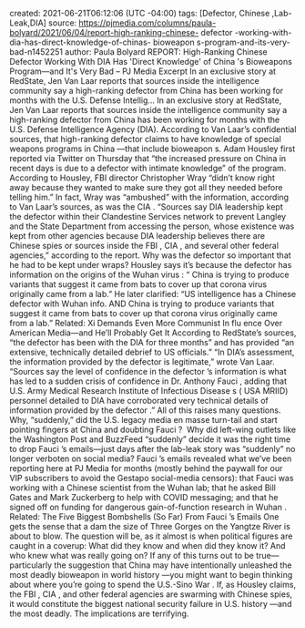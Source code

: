 created: 2021-06-21T06:12:06 (UTC -04:00)
tags: [Defector, Chinese ,Lab-Leak,DIA]
source: https://pjmedia.com/columns/paula-bolyard/2021/06/04/report-high-ranking-chinese- defector -working-with-dia-has-direct-knowledge-of-chinas- bioweapon s-program-and-its-very-bad-n1452251
author: Paula Bolyard
REPORT: High-Ranking  Chinese  Defector Working With DIA Has 'Direct Knowledge' of  China 's Bioweapons Program—and It's Very Bad – PJ Media
Excerpt
In an exclusive story at RedState, Jen Van Laar reports that sources inside the intelligence community say a high-ranking  defector  from  China  has been working for months with the U.S. Defense Intellig...
In an exclusive story at RedState, Jen Van Laar reports that sources inside the intelligence community say a high-ranking  defector  from  China  has been working for months with the U.S. Defense Intelligence Agency (DIA). According to Van Laar’s confidential sources, that high-ranking  defector  claims to have knowledge of special weapons programs in  China —that include  bioweapon s.
Adam Housley first reported via Twitter on Thursday that “the increased pressure on  China  in recent days is due to a  defector  with intimate knowledge” of the program. According to Housley,  FBI  director Christopher Wray “didn’t know right away because they wanted to make sure they got all they needed before telling him.”
In fact, Wray was “ambushed” with the information, according to Van Laar’s sources, as was the  CIA . “Sources say DIA leadership kept the  defector  within their Clandestine Services network to prevent Langley and the State Department from accessing the person, whose existence was kept from other agencies because DIA leadership believes there are  Chinese  spies or sources inside the  FBI ,  CIA , and several other federal agencies,” according to the report.
Why was the  defector  so important that he had to be kept under wraps?
Housley says it’s because the  defector  has information on the origins of the  Wuhan   virus : “ China  is trying to produce variants that suggest it came from bats to cover up that  corona virus  originally came from a lab.” He later clarified: “US intelligence has a  Chinese   defector  with  Wuhan  info. AND  China  is trying to produce variants that suggest it came from bats to cover up that  corona virus  originally came from a lab.”
Related: Xi Demands Even More Communist In flu ence Over  American  Media—and He’ll Probably Get It
According to RedState’s sources, “the  defector  has been with the DIA for three months” and has provided “an extensive, technically detailed debrief to US officials.”
“In DIA’s assessment, the information provided by the  defector  is legitimate,” wrote Van Laar. “Sources say the level of confidence in the  defector ’s information is what has led to a sudden crisis of confidence in Dr. Anthony  Fauci , adding that U.S. Army Medical  Research  Institute of Infectious  Disease s ( USA MRIID) personnel detailed to DIA have corroborated very technical details of information provided by the  defector .”
All of this raises many questions. Why, “suddenly,” did the U.S. legacy media en masse turn-tail and start pointing fingers at  China  and doubting  Fauci ?  Why did left-wing outlets like the  Washington  Post and BuzzFeed “suddenly” decide it was the right time to drop  Fauci ’s emails—just days after the lab-leak story was “suddenly” no longer verboten on social media?  Fauci ’s emails revealed what we’ve been reporting here at PJ Media for months (mostly behind the paywall for our VIP subscribers to avoid the Gestapo social-media censors): that  Fauci  was working with a  Chinese  scientist from the  Wuhan  lab; that he asked Bill Gates and Mark Zuckerberg to help with  COVID  messaging; and that he signed off on funding for dangerous gain-of-function  research  in  Wuhan .
Related: The Five Biggest Bombshells (So Far) From  Fauci ’s Emails
One gets the sense that a dam the size of Three Gorges on the Yangtze River is about to blow. The question will be, as it almost is when political figures are caught in a coverup: What did they know and when did they know it? And who knew what was really going on?
If any of this turns out to be true—particularly the suggestion that  China  may have intentionally unleashed the most deadly  bioweapon  in world  history —you might want to begin thinking about where you’re going to spend the U.S.-Sino  War . If, as Housley claims, the  FBI ,  CIA , and other federal agencies are swarming with  Chinese  spies, it would constitute the biggest national security failure in U.S.  history —and the most deadly.
The implications are terrifying.
